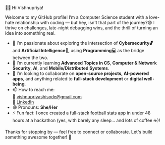 👋🏼 Hi Vishnupriya!

Welcome to my GitHub profile! I’m a Computer Science student with a love-hate relationship with coding — but hey, isn't that part of the journey?😅 
I thrive on challenges, late-night debugging wins, and the thrill of turning an idea into something real.

- 👀 I’m passionate about exploring the intersection of **Cybersecurity🔓** and **Artificial Intelligence🤖**, using **Programming💻** as the bridge between the two.
- 🌱 I’m currently learning **Advanced Topics in CS**, **Computer & Network Security**, **AI**, and **Mobile/Distributed Systems**.
- 💞️ I’m looking to collaborate on **open-source projects**, **AI-powered apps**, and anything related to **full-stack development** or **digital well-being**.
- 📫 How to reach me:  
  📧 [vishnupriyashisode@gmail.com](mailto:vishnupriyashisode@gmail.com)  
  💼 [LinkedIn](https://www.linkedin.com/in/vishnupriya-shisode)  
- 😄 Pronouns: **She/Her**
- ⚡ Fun fact: I once created a full-stack football stats app in under 48 hours at a hackathon (yes, with barely any sleep... and lots of coffee ☕️)!

Thanks for stopping by — feel free to connect or collaborate. Let's build something awesome together! 🚀
